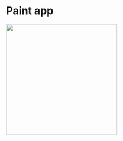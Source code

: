 # Paint app

<img src="https://user-images.githubusercontent.com/94777746/215727272-75c43af7-d094-4214-b3e6-430756d52c29.png" width="300px" alt="" />
